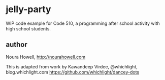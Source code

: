jelly-party
===========
WIP code example for Code 510, a programming after school activity with high school students.

author
------
Noura Howell, http://nourahowell.com

This is adapted from work by
Kawandeep Virdee, @whichlight, blog.whichlight.com
https://github.com/whichlight/dancey-dots
